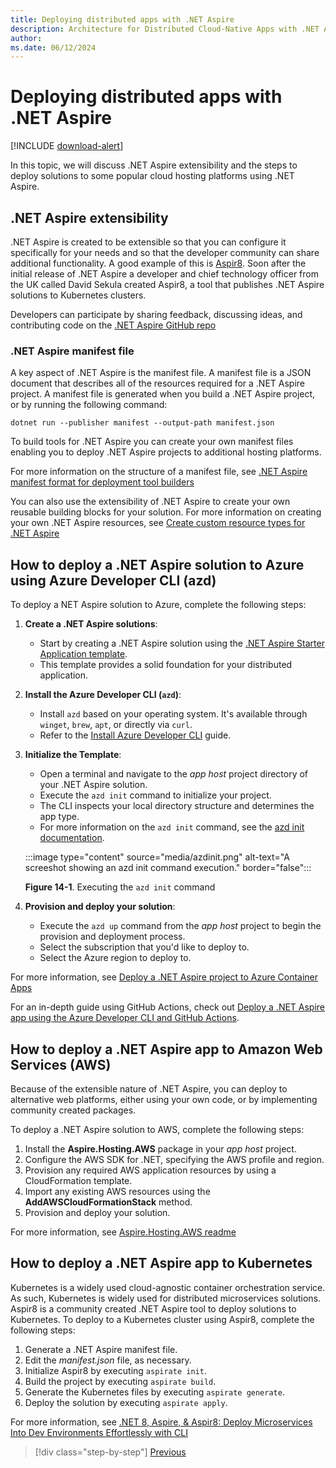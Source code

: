 ```yaml
---
title: Deploying distributed apps with .NET Aspire
description: Architecture for Distributed Cloud-Native Apps with .NET Aspire & Containers | Deploying distributed apps with .NET Aspire
author: 
ms.date: 06/12/2024
---
```


# Deploying distributed apps with .NET Aspire

[!INCLUDE [download-alert](../includes/download-alert.md)]

In this topic, we will discuss .NET Aspire extensibility and the steps to deploy solutions to some popular cloud hosting platforms using .NET Aspire.

## .NET Aspire extensibility

.NET Aspire is created to be extensible so that you can configure it specifically for your needs and so that the developer community can share additional functionality. A good example of this is [Aspir8](https://prom3theu5.github.io/aspirational-manifests/getting-started.html). Soon after the initial release of .NET Aspire a developer and chief technology officer from the UK called David Sekula created Aspir8, a tool that publishes .NET Aspire solutions to Kubernetes clusters.

Developers can participate by sharing feedback, discussing ideas, and contributing code on the [.NET Aspire GitHub repo](https://github.com/dotnet/aspire)

### .NET Aspire manifest file

A key aspect of .NET Aspire is the manifest file. A manifest file is a JSON document that describes all of the resources required for a .NET Aspire project. A manifest file is generated when you build a .NET Aspire project, or by running the following command:

```dotnetcli
dotnet run --publisher manifest --output-path manifest.json
```

To build tools for .NET Aspire you can create your own manifest files enabling you to deploy .NET Aspire projects to additional hosting platforms.

For more information on the structure of a manifest file, see [.NET Aspire manifest format for deployment tool builders](https://learn.microsoft.com/dotnet/aspire/deployment/manifest-format)

You can also use the extensibility of .NET Aspire to create your own reusable building blocks for your solution. For more information on creating your own .NET Aspire resources, see [Create custom resource types for .NET Aspire](https://learn.microsoft.com/dotnet/aspire/extensibility/custom-resources)

## How to deploy a .NET Aspire solution to Azure using Azure Developer CLI (azd)

To deploy a NET Aspire solution to Azure, complete the following steps:

1. **Create a .NET Aspire solutions**:
   - Start by creating a .NET Aspire solution using the [.NET Aspire Starter Application template](https://learn.microsoft.com/dotnet/aspire/get-started/build-your-first-aspire-app).
   - This template provides a solid foundation for your distributed application.

1. **Install the Azure Developer CLI (`azd`)**:
   - Install `azd` based on your operating system. It's available through `winget`, `brew`, `apt`, or directly via `curl`.
   - Refer to the [Install Azure Developer CLI](https://learn.microsoft.com/dotnet/aspire/deployment/azure/aca-deployment) guide.

1. **Initialize the Template**:
   - Open a terminal and navigate to the *app host* project directory of your .NET Aspire solution.
   - Execute the `azd init` command to initialize your project.
   - The CLI inspects your local directory structure and determines the app type.
   - For more information on the `azd init` command, see the [azd init documentation](https://learn.microsoft.com/dotnet/aspire/deployment/azure/aca-deployment).

   :::image type="content" source="media/azdinit.png" alt-text="A screeshot showing an azd init command execution." border="false":::

   **Figure 14-1**. Executing the `azd init` command

1. **Provision and deploy your solution**:
   - Execute the `azd up` command from the *app host* project to begin the provision and deployment process.
   - Select the subscription that you'd like to deploy to.
   - Select the Azure region to deploy to.

For more information, see [Deploy a .NET Aspire project to Azure Container Apps](https://learn.microsoft.com/dotnet/aspire/deployment/azure/aca-deployment)

For an in-depth guide using GitHub Actions, check out [Deploy a .NET Aspire app using the Azure Developer CLI and GitHub Actions](https://learn.microsoft.com/dotnet/aspire/deployment/azure/aca-deployment-github-actions).

## How to deploy a .NET Aspire app to Amazon Web Services (AWS)

Because of the extensible nature of .NET Aspire, you can deploy to alternative web platforms, either using your own code, or by implementing community created packages.

To deploy a .NET Aspire solution to AWS, complete the following steps:

1. Install the **Aspire.Hosting.AWS** package in your *app host* project.
1. Configure the AWS SDK for .NET, specifying the AWS profile and region.
1. Provision any required AWS application resources by using a CloudFormation template.
1. Import any existing AWS resources using the **AddAWSCloudFormationStack** method.
1. Provision and deploy your solution.

For more information, see [Aspire.Hosting.AWS readme](https://www.nuget.org/packages/Aspire.Hosting.AWS/8.0.1-preview.8.24267.1#readme-body-tab)

## How to deploy a .NET Aspire app to Kubernetes

Kubernetes is a widely used cloud-agnostic container orchestration service. As such, Kubernetes is widely used for distributed microservices solutions. Aspir8 is a community created .NET Aspire tool to deploy solutions to Kubernetes. To deploy to a Kubernetes cluster using Aspir8, complete the following steps:

1. Generate a .NET Aspire manifest file.
1. Edit the _manifest.json_ file, as necessary.
1. Initialize Aspir8 by executing `aspirate init`.
1. Build the project by executing `aspirate build`.
1. Generate the Kubernetes files by executing `aspirate generate`.
1. Deploy the solution by executing `aspirate apply`.

For more information, see [.NET 8, Aspire, & Aspir8: Deploy Microservices Into Dev Environments Effortlessly with CLI](https://medium.com/@josephsims1/aspire-aspi8-deploy-microservices-effortlessly-with-cli-no-docker-or-yaml-needed-f30b58443107)

>[!div class="step-by-step"]
>[Previous](distribution-patterns.md)
